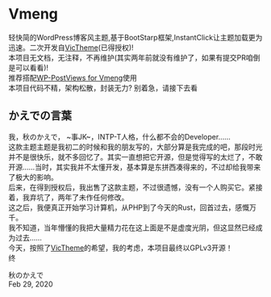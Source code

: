 # Vmeng
轻快简的WordPress博客风主题,基于BootStarp框架,InstantClick让主题加载更为迅速。二次开发自[VicTheme](https://github.com/imvicchen/victheme-Wordpress-Theme)(已得授权)!  
本项目无文档，无注释，不再维护(其实两年前就没有维护了，如果有提交PR咱倒是可以看看)!  
推荐搭配[WP-PostViews for Vmeng](https://github.com/AkinoMaple/wp-postviews)使用  
本项目代码不精，架构松散，封装无力? 别着急，请接下去看  

## かえでの言葉
我，秋のかえで， ~事JK~，INTP-T人格，什么都不会的Developer……  
这款主题主题是我初二的时候和我的朋友写的，大部分算是我完成的吧，那段时光并不是很快乐，就不多回忆了。其实一直想把它开源，但是觉得写的太烂了，不敢开源……当时，其实我并不太懂开发，基本算是东拼西凑得来的，不过却给我带来了极大的影响。  
后来，在得到授权后，我出售了这款主题，不过很遗憾，没有一个人购买它。紧接着，我弃坑了，两年了未作任何修改。   
这之后，我便真正开始学习计算机，从PHP到了今天的Rust，回首过去，感慨万千。  
我不知道，当年懵懂的我把大量精力花在这上面是不是虚度光阴，但这显然已经成为过去……  
今天，按照了[VicTheme](https://github.com/imvicchen/victheme-Wordpress-Theme)的希望，我的考虑，本项目最终以GPLv3开源！  
终  
  
秋のかえで  
Feb 29, 2020  
